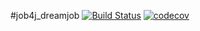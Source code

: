 #job4j_dreamjob
[![Build Status](https://travis-ci.com/k-r-3/job4j_dreamjob.svg?branch=master)](https://travis-ci.com/k-r-3/job4j_dreamjob)
[![codecov](https://codecov.io/gh/k-r-3/job4j_dreamjob/branch/master/graph/badge.svg?token=KJ72A7JEFU)](https://codecov.io/gh/k-r-3/job4j_dreamjob)

